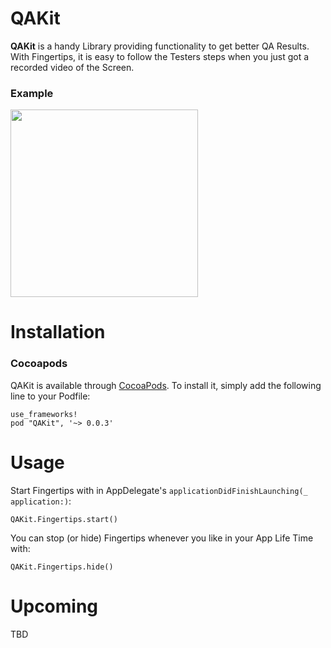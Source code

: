 # QAKit

**QAKit** is a handy Library providing functionality to get better QA Results. With Fingertips, it is easy to follow the Testers steps when you just got a recorded video of the Screen.

### Example
<image src="Github/example.gif" width="300"/>

# Installation

### Cocoapods

QAKit is available through [CocoaPods](https://cocoapods.org/about). To install it, simply add the following line to your Podfile:

```
use_frameworks!
pod "QAKit", '~> 0.0.3'
```

# Usage

Start Fingertips with in AppDelegate's `applicationDidFinishLaunching(_ application:)`:

```
QAKit.Fingertips.start()
```

You can stop (or hide) Fingertips whenever you like in your App Life Time with:

```
QAKit.Fingertips.hide()
```

# Upcoming

TBD

